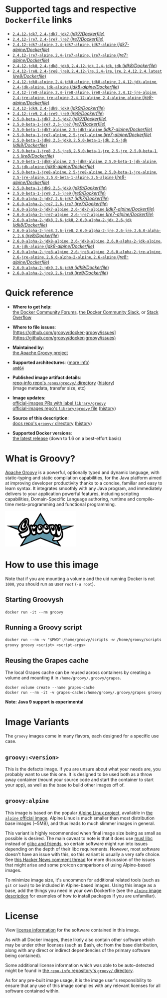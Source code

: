 <!--

********************************************************************************

WARNING:

    DO NOT EDIT "groovy/README.md"

    IT IS AUTO-GENERATED

    (from the other files in "groovy/" combined with a set of templates)

********************************************************************************

-->

# Supported tags and respective `Dockerfile` links

-	[`2.4.12-jdk7`, `2.4-jdk7`, `jdk7` (*jdk7/Dockerfile*)](https://github.com/groovy/docker-groovy/blob/b249c86a3d6bc7544028076153902b880f304422/jdk7/Dockerfile)
-	[`2.4.12-jre7`, `2.4-jre7`, `jre7` (*jre7/Dockerfile*)](https://github.com/groovy/docker-groovy/blob/b249c86a3d6bc7544028076153902b880f304422/jre7/Dockerfile)
-	[`2.4.12-jdk7-alpine`, `2.4-jdk7-alpine`, `jdk7-alpine` (*jdk7-alpine/Dockerfile*)](https://github.com/groovy/docker-groovy/blob/b249c86a3d6bc7544028076153902b880f304422/jdk7-alpine/Dockerfile)
-	[`2.4.12-jre7-alpine`, `2.4-jre7-alpine`, `jre7-alpine` (*jre7-alpine/Dockerfile*)](https://github.com/groovy/docker-groovy/blob/b249c86a3d6bc7544028076153902b880f304422/jre7-alpine/Dockerfile)
-	[`2.4.12-jdk8`, `2.4-jdk8`, `jdk8`, `2.4.12-jdk`, `2.4-jdk`, `jdk` (*jdk8/Dockerfile*)](https://github.com/groovy/docker-groovy/blob/b249c86a3d6bc7544028076153902b880f304422/jdk8/Dockerfile)
-	[`2.4.12-jre8`, `2.4-jre8`, `jre8`, `2.4.12-jre`, `2.4-jre`, `jre`, `2.4.12`, `2.4`, `latest` (*jre8/Dockerfile*)](https://github.com/groovy/docker-groovy/blob/b249c86a3d6bc7544028076153902b880f304422/jre8/Dockerfile)
-	[`2.4.12-jdk8-alpine`, `2.4-jdk8-alpine`, `jdk8-alpine`, `2.4.12-jdk-alpine`, `2.4-jdk-alpine`, `jdk-alpine` (*jdk8-alpine/Dockerfile*)](https://github.com/groovy/docker-groovy/blob/b249c86a3d6bc7544028076153902b880f304422/jdk8-alpine/Dockerfile)
-	[`2.4.12-jre8-alpine`, `2.4-jre8-alpine`, `jre8-alpine`, `2.4.12-jre-alpine`, `2.4-jre-alpine`, `jre-alpine`, `2.4.12-alpine`, `2.4-alpine`, `alpine` (*jre8-alpine/Dockerfile*)](https://github.com/groovy/docker-groovy/blob/b249c86a3d6bc7544028076153902b880f304422/jre8-alpine/Dockerfile)
-	[`2.4.12-jdk9`, `2.4-jdk9`, `jdk9` (*jdk9/Dockerfile*)](https://github.com/groovy/docker-groovy/blob/b249c86a3d6bc7544028076153902b880f304422/jdk9/Dockerfile)
-	[`2.4.12-jre9`, `2.4-jre9`, `jre9` (*jre9/Dockerfile*)](https://github.com/groovy/docker-groovy/blob/b249c86a3d6bc7544028076153902b880f304422/jre9/Dockerfile)
-	[`2.5.0-beta-1-jdk7`, `2.5-jdk7` (*jdk7/Dockerfile*)](https://github.com/groovy/docker-groovy/blob/d0b90af7b6d3b944e5f72db8e3ed6e3145d995ed/jdk7/Dockerfile)
-	[`2.5.0-beta-1-jre7`, `2.5-jre7` (*jre7/Dockerfile*)](https://github.com/groovy/docker-groovy/blob/d0b90af7b6d3b944e5f72db8e3ed6e3145d995ed/jre7/Dockerfile)
-	[`2.5.0-beta-1-jdk7-alpine`, `2.5-jdk7-alpine` (*jdk7-alpine/Dockerfile*)](https://github.com/groovy/docker-groovy/blob/d0b90af7b6d3b944e5f72db8e3ed6e3145d995ed/jdk7-alpine/Dockerfile)
-	[`2.5.0-beta-1-jre7-alpine`, `2.5-jre7-alpine` (*jre7-alpine/Dockerfile*)](https://github.com/groovy/docker-groovy/blob/d0b90af7b6d3b944e5f72db8e3ed6e3145d995ed/jre7-alpine/Dockerfile)
-	[`2.5.0-beta-1-jdk8`, `2.5-jdk8`, `2.5.0-beta-1-jdk`, `2.5-jdk` (*jdk8/Dockerfile*)](https://github.com/groovy/docker-groovy/blob/d0b90af7b6d3b944e5f72db8e3ed6e3145d995ed/jdk8/Dockerfile)
-	[`2.5.0-beta-1-jre8`, `2.5-jre8`, `2.5.0-beta-1-jre`, `2.5-jre`, `2.5.0-beta-1`, `2.5` (*jre8/Dockerfile*)](https://github.com/groovy/docker-groovy/blob/d0b90af7b6d3b944e5f72db8e3ed6e3145d995ed/jre8/Dockerfile)
-	[`2.5.0-beta-1-jdk8-alpine`, `2.5-jdk8-alpine`, `2.5.0-beta-1-jdk-alpine`, `2.5-jdk-alpine` (*jdk8-alpine/Dockerfile*)](https://github.com/groovy/docker-groovy/blob/d0b90af7b6d3b944e5f72db8e3ed6e3145d995ed/jdk8-alpine/Dockerfile)
-	[`2.5.0-beta-1-jre8-alpine`, `2.5-jre8-alpine`, `2.5.0-beta-1-jre-alpine`, `2.5-jre-alpine`, `2.5.0-beta-1-alpine`, `2.5-alpine` (*jre8-alpine/Dockerfile*)](https://github.com/groovy/docker-groovy/blob/d0b90af7b6d3b944e5f72db8e3ed6e3145d995ed/jre8-alpine/Dockerfile)
-	[`2.5.0-beta-1-jdk9`, `2.5-jdk9` (*jdk9/Dockerfile*)](https://github.com/groovy/docker-groovy/blob/d0b90af7b6d3b944e5f72db8e3ed6e3145d995ed/jdk9/Dockerfile)
-	[`2.5.0-beta-1-jre9`, `2.5-jre9` (*jre9/Dockerfile*)](https://github.com/groovy/docker-groovy/blob/d0b90af7b6d3b944e5f72db8e3ed6e3145d995ed/jre9/Dockerfile)
-	[`2.6.0-alpha-2-jdk7`, `2.6-jdk7` (*jdk7/Dockerfile*)](https://github.com/groovy/docker-groovy/blob/e8646e2b1c8576b0b8706e954377ff1d3b46989b/jdk7/Dockerfile)
-	[`2.6.0-alpha-2-jre7`, `2.6-jre7` (*jre7/Dockerfile*)](https://github.com/groovy/docker-groovy/blob/e8646e2b1c8576b0b8706e954377ff1d3b46989b/jre7/Dockerfile)
-	[`2.6.0-alpha-2-jdk7-alpine`, `2.6-jdk7-alpine` (*jdk7-alpine/Dockerfile*)](https://github.com/groovy/docker-groovy/blob/e8646e2b1c8576b0b8706e954377ff1d3b46989b/jdk7-alpine/Dockerfile)
-	[`2.6.0-alpha-2-jre7-alpine`, `2.6-jre7-alpine` (*jre7-alpine/Dockerfile*)](https://github.com/groovy/docker-groovy/blob/e8646e2b1c8576b0b8706e954377ff1d3b46989b/jre7-alpine/Dockerfile)
-	[`2.6.0-alpha-2-jdk8`, `2.6-jdk8`, `2.6.0-alpha-2-jdk`, `2.6-jdk` (*jdk8/Dockerfile*)](https://github.com/groovy/docker-groovy/blob/e8646e2b1c8576b0b8706e954377ff1d3b46989b/jdk8/Dockerfile)
-	[`2.6.0-alpha-2-jre8`, `2.6-jre8`, `2.6.0-alpha-2-jre`, `2.6-jre`, `2.6.0-alpha-2`, `2.6` (*jre8/Dockerfile*)](https://github.com/groovy/docker-groovy/blob/e8646e2b1c8576b0b8706e954377ff1d3b46989b/jre8/Dockerfile)
-	[`2.6.0-alpha-2-jdk8-alpine`, `2.6-jdk8-alpine`, `2.6.0-alpha-2-jdk-alpine`, `2.6-jdk-alpine` (*jdk8-alpine/Dockerfile*)](https://github.com/groovy/docker-groovy/blob/e8646e2b1c8576b0b8706e954377ff1d3b46989b/jdk8-alpine/Dockerfile)
-	[`2.6.0-alpha-2-jre8-alpine`, `2.6-jre8-alpine`, `2.6.0-alpha-2-jre-alpine`, `2.6-jre-alpine`, `2.6.0-alpha-2-alpine`, `2.6-alpine` (*jre8-alpine/Dockerfile*)](https://github.com/groovy/docker-groovy/blob/e8646e2b1c8576b0b8706e954377ff1d3b46989b/jre8-alpine/Dockerfile)
-	[`2.6.0-alpha-2-jdk9`, `2.6-jdk9` (*jdk9/Dockerfile*)](https://github.com/groovy/docker-groovy/blob/e8646e2b1c8576b0b8706e954377ff1d3b46989b/jdk9/Dockerfile)
-	[`2.6.0-alpha-2-jre9`, `2.6-jre9` (*jre9/Dockerfile*)](https://github.com/groovy/docker-groovy/blob/e8646e2b1c8576b0b8706e954377ff1d3b46989b/jre9/Dockerfile)

# Quick reference

-	**Where to get help**:  
	[the Docker Community Forums](https://forums.docker.com/), [the Docker Community Slack](https://blog.docker.com/2016/11/introducing-docker-community-directory-docker-community-slack/), or [Stack Overflow](https://stackoverflow.com/search?tab=newest&q=docker)

-	**Where to file issues**:  
	[https://github.com/groovy/docker-groovy/issues](https://github.com/groovy/docker-groovy/issues)

-	**Maintained by**:  
	[the Apache Groovy project](https://github.com/groovy/docker-groovy)

-	**Supported architectures**: ([more info](https://github.com/docker-library/official-images#architectures-other-than-amd64))  
	[`amd64`](https://hub.docker.com/r/amd64/groovy/)

-	**Published image artifact details**:  
	[repo-info repo's `repos/groovy/` directory](https://github.com/docker-library/repo-info/blob/master/repos/groovy) ([history](https://github.com/docker-library/repo-info/commits/master/repos/groovy))  
	(image metadata, transfer size, etc)

-	**Image updates**:  
	[official-images PRs with label `library/groovy`](https://github.com/docker-library/official-images/pulls?q=label%3Alibrary%2Fgroovy)  
	[official-images repo's `library/groovy` file](https://github.com/docker-library/official-images/blob/master/library/groovy) ([history](https://github.com/docker-library/official-images/commits/master/library/groovy))

-	**Source of this description**:  
	[docs repo's `groovy/` directory](https://github.com/docker-library/docs/tree/master/groovy) ([history](https://github.com/docker-library/docs/commits/master/groovy))

-	**Supported Docker versions**:  
	[the latest release](https://github.com/docker/docker-ce/releases/latest) (down to 1.6 on a best-effort basis)

# What is Groovy?

[Apache Groovy](http://groovy-lang.org/) is a powerful, optionally typed and dynamic language, with static-typing and static compilation capabilities, for the Java platform aimed at improving developer productivity thanks to a concise, familiar and easy to learn syntax. It integrates smoothly with any Java program, and immediately delivers to your application powerful features, including scripting capabilities, Domain-Specific Language authoring, runtime and compile-time meta-programming and functional programming.

![logo](https://raw.githubusercontent.com/docker-library/docs/bb5fc730ed18c45d86425f9fa4265d50cb795ec8/groovy/logo.png)

# How to use this image

Note that if you are mounting a volume and the uid running Docker is not `1000`, you should run as user `root` (`-u root`).

## Starting Groovysh

`docker run -it --rm groovy`

## Running a Groovy script

`docker run --rm -v "$PWD":/home/groovy/scripts -w /home/groovy/scripts groovy groovy <script> <script-args>`

## Reusing the Grapes cache

The local Grapes cache can be reused across containers by creating a volume and mounting it in `/home/groovy/.groovy/grapes`.

```console
docker volume create --name grapes-cache
docker run --rm -it -v grapes-cache:/home/groovy/.groovy/grapes groovy
```

**Note: Java 9 support is experimental**

# Image Variants

The `groovy` images come in many flavors, each designed for a specific use case.

## `groovy:<version>`

This is the defacto image. If you are unsure about what your needs are, you probably want to use this one. It is designed to be used both as a throw away container (mount your source code and start the container to start your app), as well as the base to build other images off of.

## `groovy:alpine`

This image is based on the popular [Alpine Linux project](http://alpinelinux.org), available in [the `alpine` official image](https://hub.docker.com/_/alpine). Alpine Linux is much smaller than most distribution base images (~5MB), and thus leads to much slimmer images in general.

This variant is highly recommended when final image size being as small as possible is desired. The main caveat to note is that it does use [musl libc](http://www.musl-libc.org) instead of [glibc and friends](http://www.etalabs.net/compare_libcs.html), so certain software might run into issues depending on the depth of their libc requirements. However, most software doesn't have an issue with this, so this variant is usually a very safe choice. See [this Hacker News comment thread](https://news.ycombinator.com/item?id=10782897) for more discussion of the issues that might arise and some pro/con comparisons of using Alpine-based images.

To minimize image size, it's uncommon for additional related tools (such as `git` or `bash`) to be included in Alpine-based images. Using this image as a base, add the things you need in your own Dockerfile (see the [`alpine` image description](https://hub.docker.com/_/alpine/) for examples of how to install packages if you are unfamiliar).

# License

View [license information](http://www.apache.org/licenses/LICENSE-2.0.html) for the software contained in this image.

As with all Docker images, these likely also contain other software which may be under other licenses (such as Bash, etc from the base distribution, along with any direct or indirect dependencies of the primary software being contained).

Some additional license information which was able to be auto-detected might be found in [the `repo-info` repository's `groovy/` directory](https://github.com/docker-library/repo-info/tree/master/repos/groovy).

As for any pre-built image usage, it is the image user's responsibility to ensure that any use of this image complies with any relevant licenses for all software contained within.
